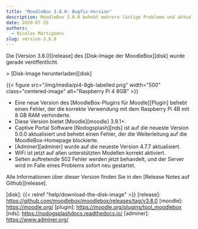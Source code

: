 ```yaml
---
title: "MoodleBox 3.8.0: Bugfix-Version"
description: MoodleBox 3.8.0 behebt mehrere lästige Probleme und aktualisiert mehrere Komponenten, darunter Moodle 3.9.1+.
date: 2020-07-25
authors:
  - Nicolas Martignoni
slug: version-3.8.0
---
```


Die [Version 3.8.0][release] des [Disk-Image der MoodleBox][disk] wurde gerade veröffentlicht.

&gt; [Disk-Image herunterladen][disk]

{{< figure src="/img/media/pi4-8gb-labelled.png" width="500" class="centered-image" alt="Raspberry Pi 4 8GB" >}}

  - Eine neue Version des [MoodleBox-Plugins für Moodle][Plugin] behebt einen Fehler, der die korrekte Verwendung mit dem Raspberry Pi 4B mit 8 GB RAM verhinderte.
  - Diese Version bietet [Moodle][moodle] 3.9.1+.
  - Captive Portal Software [Nodogsplash][nds] ist auf die neueste Version 5.0.0 aktualisiert und behebt einen Fehler, der die Weiterleitung auf die MoodleBox-Homepage blockierte.
  - [Adminer][adminer] wurde auf die neueste Version 4.7.7 aktualisiert.
  - WiFi ist jetzt auf allen unterstützten Modellen korrekt aktiviert.
  - Selten auftretende 502 Fehler werden jetzt behandelt, und der Server wird im Falle eines Problems sofort neu gestartet.

Alle Informationen über dieser Version finden Sie in den [Release Notes auf Github][release].

 [disk]: {{< relref "help/download-the-disk-image" >}}
 [release]: https://github.com/moodlebox/moodlebox/releases/tag/v3.8.0
 [moodle]: https://moodle.org/
 [plugin]: https://moodle.org/plugins/tool_moodlebox
 [nds]: https://nodogsplashdocs.readthedocs.io/
 [adminer]: https://www.adminer.org/
